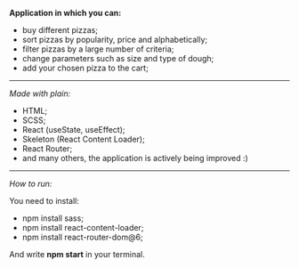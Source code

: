 **Application in which you can:**

- buy different pizzas;
- sort pizzas by popularity, price and alphabetically;
- filter pizzas by a large number of criteria;
- change parameters such as size and type of dough;
- add your chosen pizza to the cart;

---

_Made with plain:_

- HTML;
- SCSS;
- React (useState, useEffect);
- Skeleton (React Content Loader);
- React Router;
- and many others, the application is actively being improved :)

---

_How to run:_

You need to install:

- npm install sass;
- npm install react-content-loader;
- npm install react-router-dom@6;

And write **npm start** in your terminal.
